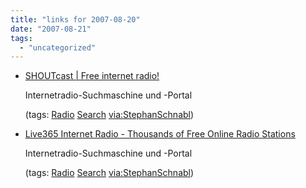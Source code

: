 ```yaml
---
title: "links for 2007-08-20"
date: "2007-08-21"
tags: 
  - "uncategorized"
---
```


- [SHOUTcast | Free internet radio!](http://www.shoutcast.com/)
    
    Internetradio-Suchmaschine und -Portal
    
    (tags: [Radio](http://del.icio.us/heinzwittenbrink/Radio) [Search](http://del.icio.us/heinzwittenbrink/Search) [via:StephanSchnabl](http://del.icio.us/heinzwittenbrink/via:StephanSchnabl))
    
- [Live365 Internet Radio - Thousands of Free Online Radio Stations](http://www.live365.com/index.live)
    
    Internetradio-Suchmaschine und -Portal
    
    (tags: [Radio](http://del.icio.us/heinzwittenbrink/Radio) [Search](http://del.icio.us/heinzwittenbrink/Search) [via:StephanSchnabl](http://del.icio.us/heinzwittenbrink/via:StephanSchnabl))
